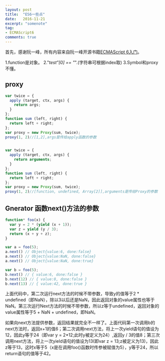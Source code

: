 ```yaml
---
layout: post
title:  "ES6一些点"
date:   2016-11-21
excerpt: "somenote"
tag:
- ECMAScript6
comments: true
---
```


首先，感谢阮一峰，所有内容来自阮一峰开源书籍[ECMAScript 6入门](http://es6.ruanyifeng.com/#README)。

1.function是对象。
2."_test"[0] == "_".(字符串可根据index取)
3.Symbol和proxy不懂。

## proxy

```js
var twice = {
  apply (target, ctx, args) {
    return args;
  }
};
function sum (left, right) {
  return left + right;
};
var proxy = new Proxy(sum, twice);
proxy(1, 2)//[1,2],args是传给apply函数的参数


var twice = {
  apply (target, ctx, args) {
    return arguments;
  }
};
function sum (left, right) {
  return left + right;
};
var proxy = new Proxy(sum, twice);
proxy(1, 2)//[function, undefined, Array[2]],arguments是传给Proxy的参数
```

## Gnerator 函数next()方法的参数

```js
function* foo(x) {
  var y = 2 * (yield (x + 1));
  var z = yield (y / 3);
  return (x + y + z);
}

var a = foo(5);
a.next() // Object{value:6, done:false}
a.next() // Object{value:NaN, done:false}
a.next() // Object{value:NaN, done:true}

var b = foo(5);
b.next() // { value:6, done:false }
b.next(12) // { value:8, done:false }
b.next(13) // { value:42, done:true }
```

上面代码中，第二次运行next方法的时候不带参数，导致y的值等于2 * undefined（即NaN），除以3以后还是NaN，因此返回对象的value属性也等于NaN。第三次运行Next方法的时候不带参数，所以z等于undefined，返回对象的value属性等于5 + NaN + undefined，即NaN。

如果向next方法提供参数，返回结果就完全不一样了。上面代码第一次调用b的next方法时，返回x+1的值6；第二次调用next方法，将上一次yield语句的值设为12，因此y等于24（即var y = 2*12;此时y被定义为24）,返回y / 3的值8；第三次调用next方法，将上一次yield语句的值设为13(即var z = 13;z被定义为13)，因此z等于13，这时x等于5（x是在调用foo()函数时传参被赋值为5），y等于24，所以return语句的值等于42。





